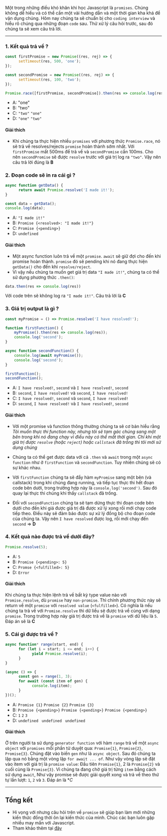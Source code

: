 Một trong những điều khó khăn khi học Javascript là `promises`. Chúng không dễ hiểu và có thể cần một vài hướng dẫn và một thời gian kha khá để vận dụng chúng.
Hôm nay chúng ta sẽ chuẩn bị cho `coding interview` và hiểu rõ chúng qua những đoạn `code` sau.
Thử xử lý câu hỏi trước, sau đó chúng ta sẽ xem câu trả lời.
***
### 1. Kết quả trả về ?

```javascript
const firstPromise = new Promise((res, rej) => {
      setTimeout(res, 500, 'one');
});

const secondPromise = new Promise((res, rej) => {
      setTimeout(res, 100, 'two');
});

Promise.race([firstPromise, secondPromise]).then(res => console.log(res));
```

* A: "one"
* B: "two"
* C: `"two"` `"one"`
* D: `"one"` `"two"`

#### Giải thích
- Khi chúng ta thực hiện nhiều `promises` với phương thức `Promise.race`, nó sẽ trả về resolves/rejects `promise` hoàn thành sớm nhất. Với `firstPromise` mất 500ms để trả về và `secondPromise` cần 100ms. Cho nên `secondPromise` sẽ được `resolve` trước với giá trị log ra `"two"`. Vậy nên câu trả lời đúng là **B**

###  2. Đoạn code sẽ in ra cái gì ?
```javascript
async function getData() {
      return await Promise.resolve('I made it!');
}

const data = getData();
console.log(data);
```

* A: `"I made it!"`
* B: `Promise {<resolved>: "I made it!"}`
* C: `Promise {<pending>}`
* D: `undefined`

#### Giải thích

- Một async function luôn trả về một `promise`. `await` sẽ giữ đợi cho đến khi promise hoàn thành.  `promise` đó sẽ pending khi nó đang thực hiện `getData()` cho đến khi `resolve/reject`.
- Vì vậy nếu chúng ta muốn get giá trị data `"I made it!"`, chúng ta có thể sử dụng phương thức `.then()`:

```javascript
data.then(res => console.log(res))
```
Với code trên sẽ không log ra `"I made it!"`. Câu trả lời là **C**

### 3. Giá trị output là gì ?
```javascript
const myPromise = () => Promise.resolve('I have resolved!');

function firstFunction() {
    myPromise().then(res => console.log(res));
    console.log('second');
}

async function secondFunction() {
    console.log(await myPromise());
    console.log('second');
}

firstFunction();
secondFunction();
```
* A: `I have resolved!`, `second` và `I have resolved!`, `second`
* B: `second`, `I have resolved!` và `second`, `I have resolved!`
* C: `I have resolved!`, `second` và `second`, `I have resolved!`
* D: `second`, `I have resolved!` và `I have resolved!`, `second`

#### Giải thích
- Với một promise và function thông thường chúng ta sẽ cơ bản hiểu rằng *Tôi muốn thực thi function này, nhưng tôi sẽ tạm gác chúng sang một bên trong khi nó đang chạy vì điều này có thể mất thời gian. Chỉ khi một giá trị được `resolve` (hoặc `reject`) hoặc `callstack` đã trống thì tôi mới sử dụng chúng*

- Chúng ta có thể get được data với cả `.then` và `await` trong một `async function` như ở `firstFunction` và `secondFunction`. Tuy nhiên chúng sẽ có sự khác nhau.
- Với `firstFunction` chúng ta sẽ đẩy hàm `myPromise` sang một bên (và callstack) trong khi chúng đang running, và tiếp tục thực thi hết đoạn code bên dưới, trong trường hợp này là `console.log('second')`. Sau đó quay lại thực thi chúng khi thấy `callstack` đã trống.
- Đối với `secondFunction`  chúng ta sẽ tạm dừng thực thi đoạn code bên dưới cho đến khi giá được giá trị đã được xử lý xong rồi mới chạy code tiếp theo. Điều này sẽ đảm bảo được sự xử lý đồng bộ cho đoạn code của chúng ta. Vậy nên `I have resolved` được log, rồi mới chạy đến `second` => **D**

### 4. Kết quả nào được trả về dưới đây?
```javascript
Promise.resolve(5);
```
* A: `5`
* B: `Promise {<pending>: 5}`
* C: `Promse {<fulfilled>: 5}`
* D: `Error`

#### Giải thích
Khi chúng ta thực hiện lệnh trả về bất kỳ type value nào với `Promise.resolve`, dù `promise` hay `non-promise`. Thì chính phương thức này sẽ return về một `promise` với `resolved value` (`<fulfilled>`). Có nghĩa là nếu chúng ta trả về với `Promise.resolve` thì dữ liều sẽ được trả về cùng với dạng `promise`. 
Trong trường hợp này giá trị được trả về là `promise` với dữ liệu là `5`. Đáp án sẽ là **C**

### 5. Cái gì được trả về ?

```javascript
async function* range(start, end) {
      for (let i = start; i <= end; i++) {
            yield Promise.resolve(i);
      }
}

(async () => {
      const gen = range(1, 3);
      for await (const item of gen) {
            console.log(item);
      }
})();
```
* A: `Promise {1}` `Promise {2}` `Promise {3}`
* B: `Promise {<pending>}` `Promise {<pending>}` `Promise {<pending>}`
* C: `1` `2` `3`
* D: `undefined ` `undefined ` `undefined `

#### Giải thích
Ở trên người ta sử dụng `generator function` với hàm `range` trả về một `async object` với `promises` mỗi phần tử duyệt qua: `Promise{1}`, `Promise{2}`, `Promise{3}`. Chúng đặt vào biến `gen` như là `async object`.  Sau đó chúng ta lặp qua nó bằng một vòng lặp `for await ... of`. Như vậy vòng lặp sẽ đặt vào item với giá trị là `promise value`: Đầu tiên `Promise{1}`, 2 là `Promise{2}` và cuối cùng là `Promise{3}`. Vì chúng ta đang chờ giá trị  từng `item` bằng cách sử dụng `await`, Như vậy promise sẽ được giải quyết xong và trả về theo thứ tự lần lượt: `1`, `2` và `3`. Đáp án là **C*

***
## Tổng kết
- Hi vọng với nhưng câu hỏi trên về `promise` sẽ giúp bạn làm mới những kiến thức đồng thời ôn lại kiến thức của mình. Chúc các bạn luôn gặp nhiều may mắn với Javascript.
- Tham khảo thêm tại  [đây](https://medium.com/javascript-in-plain-english/5-frontend-interview-questions-to-help-you-master-asynchronous-javascript-3339d0f89fdc)